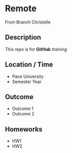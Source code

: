 # Remote

From Branch Christelle

## Description

This repo is for **GitHub** *training*

## Location / Time

* Pace University
* Semester Year

## Outcome

* Outcome 1
* Outcome 2

## Homeworks

* HW1
* HW2
